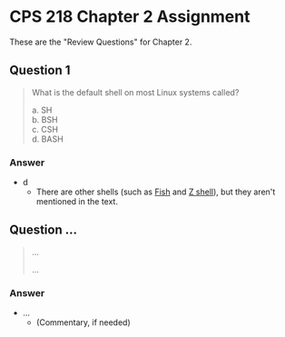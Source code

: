 # CPS 218 Chapter 2 Assignment
These are the "Review Questions" for Chapter 2.

## Question 1
> What is the default shell on most Linux systems called?
>
> a. SH<br>
> b. BSH<br>
> c. CSH<br>
> d. BASH<br>

### Answer
* d
    * There are other shells (such as [Fish](https://en.wikipedia.org/wiki/Fish_(Unix_shell)) and [Z shell](https://en.wikipedia.org/wiki/Z_shell)), but they aren't mentioned in the text.

## Question ...
> ...
>
> ...

### Answer
* ...
    * (Commentary, if needed)
